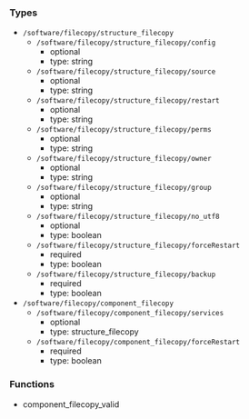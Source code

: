 ### Types

- `/software/filecopy/structure_filecopy`
    - `/software/filecopy/structure_filecopy/config`
        - optional
        - type: string
    - `/software/filecopy/structure_filecopy/source`
        - optional
        - type: string
    - `/software/filecopy/structure_filecopy/restart`
        - optional
        - type: string
    - `/software/filecopy/structure_filecopy/perms`
        - optional
        - type: string
    - `/software/filecopy/structure_filecopy/owner`
        - optional
        - type: string
    - `/software/filecopy/structure_filecopy/group`
        - optional
        - type: string
    - `/software/filecopy/structure_filecopy/no_utf8`
        - optional
        - type: boolean
    - `/software/filecopy/structure_filecopy/forceRestart`
        - required
        - type: boolean
    - `/software/filecopy/structure_filecopy/backup`
        - required
        - type: boolean
- `/software/filecopy/component_filecopy`
    - `/software/filecopy/component_filecopy/services`
        - optional
        - type: structure_filecopy
    - `/software/filecopy/component_filecopy/forceRestart`
        - required
        - type: boolean

### Functions

- component_filecopy_valid